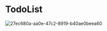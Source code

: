 # TodoList
![27ec680a-aa0e-47c2-8919-b40ae0beea60](https://github.com/akif2540/TodoList/assets/82291859/90ce0029-ac2d-46e5-bf33-bcd04c97ef30)
